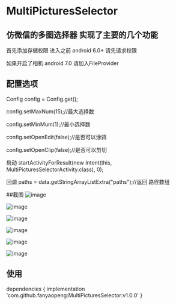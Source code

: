 # MultiPicturesSelector
## 仿微信的多图选择器 实现了主要的几个功能 
 首先添加存储权限  进入之前 android 6.0+ 请先请求权限

 如果开启了相机  android 7.0 请加入FileProvider

   <provider
             android:name="android.support.v4.content.FileProvider"
             android:authorities="com.fan.multipicturesselector"
             android:exported="false"
             android:grantUriPermissions="true">
             <meta-data
                 android:name="android.support.FILE_PROVIDER_PATHS"
                 android:resource="@xml/paths" />
         </provider>

## 配置选项  

 
 Config config = Config.get();  
 
 config.setMaxNum(15);//最大选择数  
 
 config.setMinMum(1);//最小选择数  
 
 config.setOpenEdit(false);//是否可以涂鸦  
 
 config.setOpenClip(false);//是否可以剪切      
     
 启动 startActivityForResult(new Intent(this, MultiPicturesSelectorActivity.class), 0);
 
 回调   paths = data.getStringArrayListExtra("paths");//返回 路径数组

##截图
![image](https://github.com/fanyaopeng/MultiPicturesSelector/blob/master/images/Screenshot_20180622-230917.jpg)

![image](https://github.com/fanyaopeng/MultiPicturesSelector/blob/master/images/Screenshot_20180622-230921.jpg)

![image](https://github.com/fanyaopeng/MultiPicturesSelector/blob/master/images/Screenshot_20180622-230931.jpg)

![image](https://github.com/fanyaopeng/MultiPicturesSelector/blob/master/images/Screenshot_20180622-230938.jpg)

![image](https://github.com/fanyaopeng/MultiPicturesSelector/blob/master/images/Screenshot_20180622-230948.jpg)

![image](https://github.com/fanyaopeng/MultiPicturesSelector/blob/master/images/Screenshot_20180622-230956.jpg)

## 使用

dependencies {
   	        implementation 'com.github.fanyaopeng:MultiPicturesSelector:v1.0.0'
   	}
